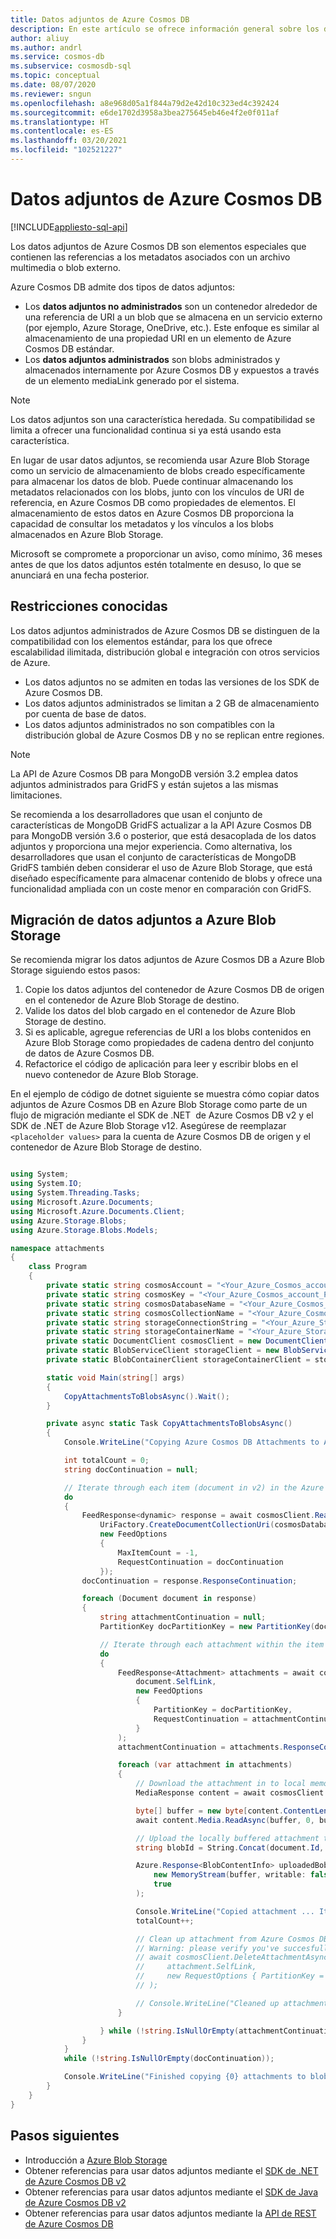 ```yaml
---
title: Datos adjuntos de Azure Cosmos DB
description: En este artículo se ofrece información general sobre los datos adjuntos de Azure Cosmos DB.
author: aliuy
ms.author: andrl
ms.service: cosmos-db
ms.subservice: cosmosdb-sql
ms.topic: conceptual
ms.date: 08/07/2020
ms.reviewer: sngun
ms.openlocfilehash: a8e968d05a1f844a79d2e42d10c323ed4c392424
ms.sourcegitcommit: e6de1702d3958a3bea275645eb46e4f2e0f011af
ms.translationtype: HT
ms.contentlocale: es-ES
ms.lasthandoff: 03/20/2021
ms.locfileid: "102521227"
---
```

# <a name="azure-cosmos-db-attachments"></a>Datos adjuntos de Azure Cosmos DB
[!INCLUDE[appliesto-sql-api](includes/appliesto-sql-mongodb-api.md)]

Los datos adjuntos de Azure Cosmos DB son elementos especiales que contienen las referencias a los metadatos asociados con un archivo multimedia o blob externo.

Azure Cosmos DB admite dos tipos de datos adjuntos:

* Los **datos adjuntos no administrados** son un contenedor alrededor de una referencia de URI a un blob que se almacena en un servicio externo (por ejemplo, Azure Storage, OneDrive, etc.). Este enfoque es similar al almacenamiento de una propiedad URI en un elemento de Azure Cosmos DB estándar.
* Los **datos adjuntos administrados** son blobs administrados y almacenados internamente por Azure Cosmos DB y expuestos a través de un elemento mediaLink generado por el sistema.


> [!NOTE]
> Los datos adjuntos son una característica heredada. Su compatibilidad se limita a ofrecer una funcionalidad continua si ya está usando esta característica.
> 
> En lugar de usar datos adjuntos, se recomienda usar Azure Blob Storage como un servicio de almacenamiento de blobs creado específicamente para almacenar los datos de blob. Puede continuar almacenando los metadatos relacionados con los blobs, junto con los vínculos de URI de referencia, en Azure Cosmos DB como propiedades de elementos. El almacenamiento de estos datos en Azure Cosmos DB proporciona la capacidad de consultar los metadatos y los vínculos a los blobs almacenados en Azure Blob Storage.
> 
> Microsoft se compromete a proporcionar un aviso, como mínimo, 36 meses antes de que los datos adjuntos estén totalmente en desuso, lo que se anunciará en una fecha posterior.

## <a name="known-limitations"></a>Restricciones conocidas

Los datos adjuntos administrados de Azure Cosmos DB se distinguen de la compatibilidad con los elementos estándar, para los que ofrece escalabilidad ilimitada, distribución global e integración con otros servicios de Azure.

- Los datos adjuntos no se admiten en todas las versiones de los SDK de Azure Cosmos DB.
- Los datos adjuntos administrados se limitan a 2 GB de almacenamiento por cuenta de base de datos.
- Los datos adjuntos administrados no son compatibles con la distribución global de Azure Cosmos DB y no se replican entre regiones.

> [!NOTE]
> La API de Azure Cosmos DB para MongoDB versión 3.2 emplea datos adjuntos administrados para GridFS y están sujetos a las mismas limitaciones.
>
> Se recomienda a los desarrolladores que usan el conjunto de características de MongoDB GridFS actualizar a la API Azure Cosmos DB para MongoDB versión 3.6 o posterior, que está desacoplada de los datos adjuntos y proporciona una mejor experiencia. Como alternativa, los desarrolladores que usan el conjunto de características de MongoDB GridFS también deben considerar el uso de Azure Blob Storage, que está diseñado específicamente para almacenar contenido de blobs y ofrece una funcionalidad ampliada con un coste menor en comparación con GridFS.

## <a name="migrating-attachments-to-azure-blob-storage"></a>Migración de datos adjuntos a Azure Blob Storage

Se recomienda migrar los datos adjuntos de Azure Cosmos DB a Azure Blob Storage siguiendo estos pasos:

1. Copie los datos adjuntos del contenedor de Azure Cosmos DB de origen en el contenedor de Azure Blob Storage de destino.
2. Valide los datos del blob cargado en el contenedor de Azure Blob Storage de destino.
3. Si es aplicable, agregue referencias de URI a los blobs contenidos en Azure Blob Storage como propiedades de cadena dentro del conjunto de datos de Azure Cosmos DB.
4. Refactorice el código de aplicación para leer y escribir blobs en el nuevo contenedor de Azure Blob Storage.

En el ejemplo de código de dotnet siguiente se muestra cómo copiar datos adjuntos de Azure Cosmos DB en Azure Blob Storage como parte de un flujo de migración mediante el SDK de .NET  de Azure Cosmos DB v2 y el SDK de .NET de Azure Blob Storage v12. Asegúrese de reemplazar `<placeholder values>` para la cuenta de Azure Cosmos DB de origen y el contenedor de Azure Blob Storage de destino.

```csharp

using System;
using System.IO;
using System.Threading.Tasks;
using Microsoft.Azure.Documents;
using Microsoft.Azure.Documents.Client;
using Azure.Storage.Blobs;
using Azure.Storage.Blobs.Models;

namespace attachments
{
    class Program
    {
        private static string cosmosAccount = "<Your_Azure_Cosmos_account_URI>";
        private static string cosmosKey = "<Your_Azure_Cosmos_account_PRIMARY_KEY>";
        private static string cosmosDatabaseName = "<Your_Azure_Cosmos_database>";
        private static string cosmosCollectionName = "<Your_Azure_Cosmos_collection>";
        private static string storageConnectionString = "<Your_Azure_Storage_connection_string>";
        private static string storageContainerName = "<Your_Azure_Storage_container_name>";
        private static DocumentClient cosmosClient = new DocumentClient(new Uri(cosmosAccount), cosmosKey);
        private static BlobServiceClient storageClient = new BlobServiceClient(storageConnectionString);
        private static BlobContainerClient storageContainerClient = storageClient.GetBlobContainerClient(storageContainerName);

        static void Main(string[] args)
        {
            CopyAttachmentsToBlobsAsync().Wait();
        }

        private async static Task CopyAttachmentsToBlobsAsync()
        {
            Console.WriteLine("Copying Azure Cosmos DB Attachments to Azure Blob Storage ...");

            int totalCount = 0;
            string docContinuation = null;

            // Iterate through each item (document in v2) in the Azure Cosmos DB container (collection in v2) to look for attachments.
            do
            {
                FeedResponse<dynamic> response = await cosmosClient.ReadDocumentFeedAsync(
                    UriFactory.CreateDocumentCollectionUri(cosmosDatabaseName, cosmosCollectionName),
                    new FeedOptions
                    {
                        MaxItemCount = -1,
                        RequestContinuation = docContinuation
                    });
                docContinuation = response.ResponseContinuation;

                foreach (Document document in response)
                {
                    string attachmentContinuation = null;
                    PartitionKey docPartitionKey = new PartitionKey(document.Id);

                    // Iterate through each attachment within the item (if any).
                    do
                    {
                        FeedResponse<Attachment> attachments = await cosmosClient.ReadAttachmentFeedAsync(
                            document.SelfLink,
                            new FeedOptions
                            {
                                PartitionKey = docPartitionKey,
                                RequestContinuation = attachmentContinuation
                            }
                        );
                        attachmentContinuation = attachments.ResponseContinuation;

                        foreach (var attachment in attachments)
                        {
                            // Download the attachment in to local memory.
                            MediaResponse content = await cosmosClient.ReadMediaAsync(attachment.MediaLink);

                            byte[] buffer = new byte[content.ContentLength];
                            await content.Media.ReadAsync(buffer, 0, buffer.Length);

                            // Upload the locally buffered attachment to blob storage
                            string blobId = String.Concat(document.Id, "-", attachment.Id);

                            Azure.Response<BlobContentInfo> uploadedBob = await storageContainerClient.GetBlobClient(blobId).UploadAsync(
                                new MemoryStream(buffer, writable: false),
                                true
                            );

                            Console.WriteLine("Copied attachment ... Item Id: {0} , Attachment Id: {1}, Blob Id: {2}", document.Id, attachment.Id, blobId);
                            totalCount++;

                            // Clean up attachment from Azure Cosmos DB.
                            // Warning: please verify you've succesfully migrated attachments to blog storage prior to cleaning up Azure Cosmos DB.
                            // await cosmosClient.DeleteAttachmentAsync(
                            //     attachment.SelfLink,
                            //     new RequestOptions { PartitionKey = docPartitionKey }
                            // );

                            // Console.WriteLine("Cleaned up attachment ... Document Id: {0} , Attachment Id: {1}", document.Id, attachment.Id);
                        }

                    } while (!string.IsNullOrEmpty(attachmentContinuation));
                }
            }
            while (!string.IsNullOrEmpty(docContinuation));

            Console.WriteLine("Finished copying {0} attachments to blob storage", totalCount);
        }
    }
}

```

## <a name="next-steps"></a>Pasos siguientes

- Introducción a [Azure Blob Storage](../storage/blobs/storage-quickstart-blobs-dotnet.md)
- Obtener referencias para usar datos adjuntos mediante el [SDK de .NET de Azure Cosmos DB v2](/dotnet/api/microsoft.azure.documents.attachment)
- Obtener referencias para usar datos adjuntos mediante el [SDK de Java de Azure Cosmos DB v2](/java/api/com.microsoft.azure.documentdb.attachment)
- Obtener referencias para usar datos adjuntos mediante la [API de REST de Azure Cosmos DB](/rest/api/cosmos-db/attachments)
